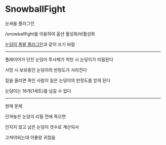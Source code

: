 # SnowballFight
눈싸움 플러그인

/snowballfight를 이용하여 옵션 활성화/비활성화

[눈덩이 폭발 플러그인](https://github.com/UniKue3118/SnowballExplosion)과 같이 쓰기 바람

---

플레이어가 던진 눈덩이 투사체가 착탄 시 눈덩이가 리필된다

사망 시 보유중인 눈덩이의 반정도가 사라진다

킬을 올리면 죽인 사람이 잃은 눈덩이의 반정도를 얻게 된다

눈덩이는 16개(1세트)를 넘길 수 없다

---

현재 문제

던져놓은 눈덩이 리필 전에 죽으면

던지지 않고 남은 눈덩이 갯수로 계산되서

고쳐야되는데 아몰랑 귀찮음
